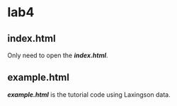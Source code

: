 # lab4
## index.html
Only need to open the ***index.html***.
## example.html
***example.html*** is the tutorial code using Laxingson data.
